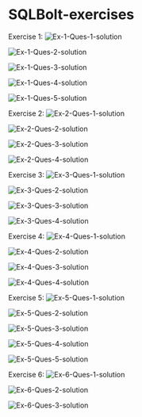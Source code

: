 # SQLBolt-exercises
Exercise 1:
![Ex-1-Ques-1-solution](https://user-images.githubusercontent.com/87970544/189478987-4fe3a272-10f5-4966-97d0-7853b63f9bd6.PNG)

![Ex-1-Ques-2-solution](https://user-images.githubusercontent.com/87970544/189478999-9316a360-d66d-4cd5-8c60-63b14c4618bd.PNG)

![Ex-1-Ques-3-solution](https://user-images.githubusercontent.com/87970544/189479004-4ab1d333-11cd-4c72-84f9-484c996570ad.PNG)

![Ex-1-Ques-4-solution](https://user-images.githubusercontent.com/87970544/189479009-a19287b5-3786-4692-acdd-0fa084456581.PNG)

![Ex-1-Ques-5-solution](https://user-images.githubusercontent.com/87970544/189479012-3cda4f98-14bf-4f30-b00b-e640afb95ad8.PNG)

Exercise 2:
![Ex-2-Ques-1-solution](https://user-images.githubusercontent.com/87970544/189479027-820129a9-9805-4f9c-9e39-ac63d0be4931.PNG)

![Ex-2-Ques-2-solution](https://user-images.githubusercontent.com/87970544/189479063-b8f08b91-adb0-4dda-a446-d8fea9817f96.PNG)

![Ex-2-Ques-3-solution](https://user-images.githubusercontent.com/87970544/189479064-521f2e61-c9c4-4dab-be48-ead560a682cf.PNG)

![Ex-2-Ques-4-solution](https://user-images.githubusercontent.com/87970544/189479076-97766d68-9068-4b24-bc8c-af32031f20eb.PNG)

Exercise 3:
![Ex-3-Ques-1-solution](https://user-images.githubusercontent.com/87970544/189479079-04dd26bc-93a9-4472-8cb3-abc5498ab6a6.PNG)

![Ex-3-Ques-2-solution](https://user-images.githubusercontent.com/87970544/189479081-b89a1d21-7ca1-4788-84dd-9d72e78e4298.PNG)

![Ex-3-Ques-3-solution](https://user-images.githubusercontent.com/87970544/189479087-296a9381-befc-43b2-8047-40e7c2957e05.PNG)

![Ex-3-Ques-4-solution](https://user-images.githubusercontent.com/87970544/189479090-579478cc-e937-49d6-a443-1ec86854ad1c.PNG)

Exercise 4:
![Ex-4-Ques-1-solution](https://user-images.githubusercontent.com/87970544/189479102-0ffed33d-a284-45ac-8244-370a0de601c5.PNG)

![Ex-4-Ques-2-solution](https://user-images.githubusercontent.com/87970544/189479106-c03ef4f3-b9e1-4bfe-b146-ac482f616bf6.PNG)

![Ex-4-Ques-3-solution](https://user-images.githubusercontent.com/87970544/189479168-182aa28f-5a4d-441c-a172-dff26c1af4c3.PNG)

![Ex-4-Ques-4-solution](https://user-images.githubusercontent.com/87970544/189479180-75c15dd9-f3af-4316-b3c2-24d5ae816d08.PNG)

Exercise 5:
![Ex-5-Ques-1-solution](https://user-images.githubusercontent.com/87970544/189479187-3f8a0894-884f-47d4-9437-20912ae0719d.PNG)

![Ex-5-Ques-2-solution](https://user-images.githubusercontent.com/87970544/189479190-402124db-9e73-4fb0-877e-61b55dbff952.PNG)

![Ex-5-Ques-3-solution](https://user-images.githubusercontent.com/87970544/189479195-61702dea-ec94-4b7b-a02d-22427f81027c.PNG)

![Ex-5-Ques-4-solution](https://user-images.githubusercontent.com/87970544/189479200-c732be6d-5cda-40b4-8e6d-6814d51f8c21.PNG)

![Ex-5-Ques-5-solution](https://user-images.githubusercontent.com/87970544/189479221-6d210452-8f93-4585-a852-4848ede90b3c.PNG)

Exercise 6:
![Ex-6-Ques-1-solution](https://user-images.githubusercontent.com/87970544/189479231-82032a39-b88a-4de7-bb67-a542095625b2.PNG)

![Ex-6-Ques-2-solution](https://user-images.githubusercontent.com/87970544/189479234-ad71e08c-b784-4691-87fc-3dcad59400fd.PNG)

![Ex-6-Ques-3-solution](https://user-images.githubusercontent.com/87970544/189479263-10f245c2-0055-43d2-94e2-6020653bc3a1.PNG)

